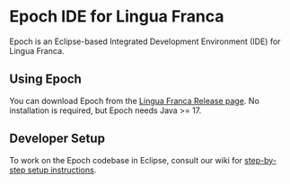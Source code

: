 # Epoch IDE for Lingua Franca

Epoch is an Eclipse-based Integrated Development Environment (IDE) for Lingua Franca.

## Using Epoch
You can download Epoch from the [Lingua Franca Release page](https://github.com/lf-lang/lingua-franca/releases). No installation is required, but Epoch needs Java >= 17.

## Developer Setup
To work on the Epoch codebase in Eclipse, consult our wiki for [step-by-step setup instructions](https://github.com/lf-lang/epoch/wiki/Developer-Eclipse-Setup-with-Oomph).
